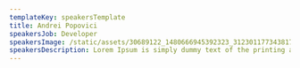 ```yaml
---
templateKey: speakersTemplate
title: Andrei Popovici
speakersJob: Developer
speakersImage: /static/assets/30689122_1480666945392323_3123011773438174874_n.jpg
speakersDescription: Lorem Ipsum is simply dummy text of the printing and typesetting industry
---
```


